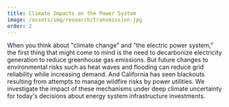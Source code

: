 ```yaml
---
title: Climate Impacts on the Power System
image: /assets/img/research/transmission.jpg
order: 2
---
```


When you think about "climate change" and "the electric power system," the first thing that might come to mind is the need to decarbonize electricity generation to reduce greenhouse gas emissions. But future changes to environmental risks such as heat waves and flooding can reduce grid reliability while increasing demand. And California has seen blackouts resulting from attempts to manage wildfire risks by power utilities. We investigate the impact of these mechanisms under deep climate uncertainty for today's decisions about energy system infrastructure investments.
